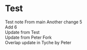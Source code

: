 # Test
Test note From main
Another change 5\
Add 6\
Update from Test\
Update from Peter Fork\
Overlap update in Tyche by Peter